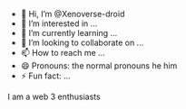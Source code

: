 - 👋 Hi, I’m @Xenoverse-droid
- 👀 I’m interested in ...
- 🌱 I’m currently learning ...
- 💞️ I’m looking to collaborate on ...
- 📫 How to reach me ...
- 😄 Pronouns: the normal pronouns he him
- ⚡ Fun fact: ...

<!---
Xenoverse-droid/Xenoverse-droid is a ✨ special ✨ repository because its `README.md` (this file) appears on your GitHub profile.
You can click the Preview link to take a look at your changes.
--->
I am a web 3 enthusiasts 
